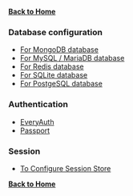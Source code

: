 **[Back to Home](https://github.com/biggora/trinte/wiki)**

### Database configuration
* [For MongoDB database](https://github.com/biggora/trinte/wiki/For-MongoDB-database)
* [For MySQL / MariaDB database](https://github.com/biggora/trinte/wiki/For-MySQL-database)
* [For Redis database](https://github.com/biggora/trinte/wiki/For-Redis-database)
* [For SQLite database](https://github.com/biggora/trinte/wiki/For-SQLite-database)
* [For PostgeSQL database](https://github.com/biggora/trinte/wiki/For-PostgeSQL-database)

### Authentication
  * [EveryAuth](https://github.com/biggora/trinte/wiki/EveryAuth)
  * [Passport](https://github.com/biggora/trinte/wiki/Passport)

### Session

  * [To Configure Session Store](https://github.com/biggora/trinte/wiki/Connect-Caminte)

**[Back to Home](https://github.com/biggora/trinte/wiki)**